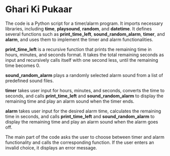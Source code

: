 # Ghari Ki Pukaar
The code is a Python script for a timer/alarm program. It imports necessary libraries, including **time**, **playsound**, **random**, and **datetime**. It defines several functions such as **print_time_left**, **sound_random_alarm**, **timer**, and **alarm**, and uses them to implement the timer and alarm functionalities.

**print_time_left** is a recursive function that prints the remaining time in hours, minutes, and seconds format. It takes the total remaining seconds as input and recursively calls itself with one second less, until the remaining time becomes 0.

**sound_random_alarm** plays a randomly selected alarm sound from a list of predefined sound files.

**timer** takes user input for hours, minutes, and seconds, converts the time to seconds, and calls **print_time_left** and **sound_random_alarm** to display the remaining time and play an alarm sound when the timer ends.

**alarm** takes user input for the desired alarm time, calculates the remaining time in seconds, and calls **print_time_left** and **sound_random_alarm** to display the remaining time and play an alarm sound when the alarm goes off.

The main part of the code asks the user to choose between timer and alarm functionality and calls the corresponding function. If the user enters an invalid choice, it displays an error message.
